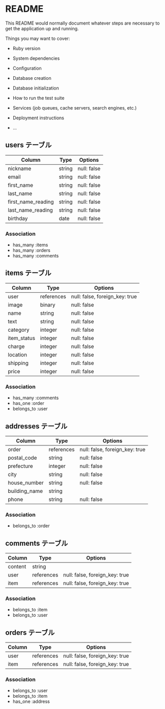 # README

This README would normally document whatever steps are necessary to get the
application up and running.

Things you may want to cover:

* Ruby version

* System dependencies

* Configuration

* Database creation

* Database initialization

* How to run the test suite

* Services (job queues, cache servers, search engines, etc.)

* Deployment instructions

* ...


## users テーブル

| Column             | Type   | Options     |
| ------------------ | ------ | ----------- |
| nickname           | string | null: false |
| email              | string | null: false |
| first_name         | string | null: false |
| last_name          | string | null: false |
| first_name_reading | string | null: false |
| last_name_reading  | string | null: false |
| birthday           | date   | null: false |

### Association

- has_many :items
- has_many :orders
- has_many :comments

## items テーブル 

| Column      | Type       | Options                        |
| ------------| ---------- | ------------------------------ |
| user        | references | null: false, foreign_key: true |
| image       | binary     | null: false                    |
| name        | string     | null: false                    |
| text        | string     | null: false                    |
| category    | integer    | null: false                    |
| item_status | integer    | null: false                    |
| charge      | integer    | null: false                    |
| location    | integer    | null: false                    |
| shipping    | integer    | null: false                    |
| price       | integer    | null: false                    |

### Association

- has_many :comments
- has_one :order
- belongs_to :user

## addresses テーブル

| Column       | Type       | Options                        |
| -------------| ---------- | ------------------------------ |
| order        | references | null: false, foreign_key: true |
| postal_code  | string     | null: false                    |
| prefecture   | integer    | null: false                    |
| city         | string     | null: false                    |
| house_number | string     | null: false                    |
| building_name| string     |                                |
| phone        | string     | null: false                    |

### Association

- belongs_to :order

## comments テーブル

| Column       | Type       | Options                        |
| -------------| ---------- | ------------------------------ |
| content      | string     |                                |
| user         | references | null: false, foreign_key: true |
| item         | references | null: false, foreign_key: true |

### Association

- belongs_to :item
- belongs_to :user


## orders テーブル

| Column       | Type       | Options                        |
| -------------| ---------- | ------------------------------ |
| user         | references | null: false, foreign_key: true |
| item         | references | null: false, foreign_key: true |

### Association

- belongs_to :user
- belongs_to :item
- has_one :address


